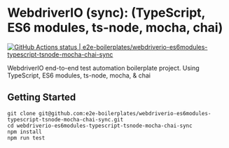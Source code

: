 # WebdriverIO (sync): (TypeScript, ES6 modules, ts-node, mocha, chai)

[![GitHub Actions status | e2e-boilerplates/webdriverio-es6modules-typescript-tsnode-mocha-chai-sync](https://github.com//e2e-boilerplates/webdriverio-es6modules-typescript-tsnode-mocha-chai-sync/workflows/NodeCI/badge.svg)](https://github.com//e2e-boilerplates/webdriverio-es6modules-typescript-tsnode-mocha-chai-sync/actions?workflow=NodeCI)

WebdriverIO end-to-end test automation boilerplate project. Using TypeScript, ES6 modules, ts-node, mocha, &amp; chai

## Getting Started

    git clone git@github.com:e2e-boilerplates/webdriverio-es6modules-typescript-tsnode-mocha-chai-sync.git
    cd webdriverio-es6modules-typescript-tsnode-mocha-chai-sync
    npm install
    npm run test
